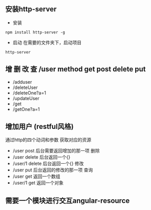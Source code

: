 ## 安装http-server
- 安装
```
npm install http-server -g
```
- 启动
在需要的文件夹下，启动项目
```
http-server
```


## 增 删 改 查 /user method get post delete put
- /adduser
- /deleteUser
- /deleteOne?a=1
- /updateUser
- /get
- /getOne?a=1

## 增加用户 (restful风格)  
通过http的四个动词和参数 获取对应的资源
- /user post 后台需要返回增加的那一项
删除
- /user delete 后台返回一个{}
- /user/1 delete 后台返回一个{}
修改
- /user put 后台返回的修改的那一项
查询
- /user get 返回一个数组
- /user/1 get 返回一个对象

## 需要一个模块进行交互angular-resource